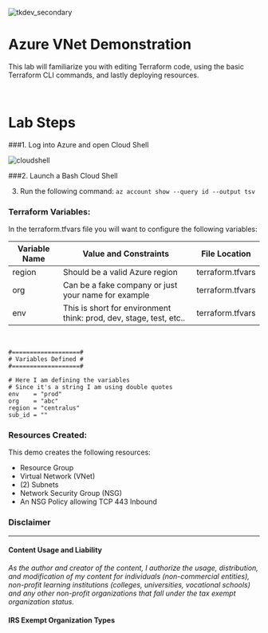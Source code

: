 ![tkdev_secondary](https://github.com/user-attachments/assets/45692378-8f3e-4df0-adb4-74b4d047a0d8)

# Azure VNet Demonstration

This lab will familiarize you with editing Terraform code, using the basic Terraform CLI commands, and lastly deploying resources.  

<br>

# Lab Steps

###1. Log into Azure and open Cloud Shell

![cloudshell](https://github.com/user-attachments/assets/a24f345c-e380-4f54-8a4b-f6b8463c023e)

###2. Launch a Bash Cloud Shell

3. Run the following command:
```az account show --query id --output tsv```



### Terraform Variables:

In the terraform.tfvars file you will want to configure the following variables:

| Variable Name | Value and Constraints | File Location | 
| ---------------|------------------------------|------------|
| region | Should be a valid Azure region | terraform.tfvars |
| org | Can be a fake company or just your name for example | terraform.tfvars |
| env | This is short for environment think: prod, dev, stage, test, etc.. | terraform.tfvars |

<br>

```
#===================#
# Variables Defined #
#===================#

# Here I am defining the variables
# Since it's a string I am using double quotes
env    = "prod"
org    = "abc"
region = "centralus"
sub_id = ""
```

### Resources Created:
This demo creates the following resources:

- Resource Group
- Virtual Network (VNet)
- (2) Subnets
- Network Security Group (NSG)
- An NSG Policy allowing TCP 443 Inbound





### Disclaimer
---
#### Content Usage and Liability

*As the author and creator of the content, I authorize the usage, distribution, and modification of my content for individuals (non-commercial entities), non-profit learning institutions (colleges, universities, vocational schools) and any other non-profit organizations that fall under the tax exempt organization status.*

#### IRS Exempt Organization Types
